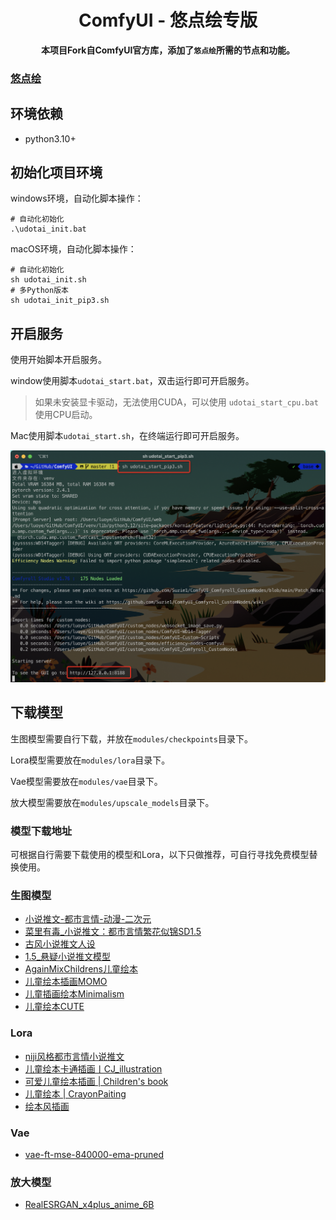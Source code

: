 <div align="center">

# ComfyUI - 悠点绘专版
**本项目Fork自ComfyUI官方库，添加了`悠点绘`所需的节点和功能。**

</div>

### [悠点绘](https://app.udotai.cn)

## 环境依赖

- python3.10+

## 初始化项目环境

windows环境，自动化脚本操作：

```shell
# 自动化初始化
.\udotai_init.bat
```

macOS环境，自动化脚本操作：

```shell
# 自动化初始化
sh udotai_init.sh
# 多Python版本
sh udotai_init_pip3.sh
```

## 开启服务

使用开始脚本开启服务。

window使用脚本`udotai_start.bat`，双击运行即可开启服务。

> 如果未安装显卡驱动，无法使用CUDA，可以使用 `udotai_start_cpu.bat` 使用CPU启动。

Mac使用脚本`udotai_start.sh`，在终端运行即可开启服务。

![alt text](image.png)

## 下载模型

生图模型需要自行下载，并放在`modules/checkpoints`目录下。

Lora模型需要放在`modules/lora`目录下。

Vae模型需要放在`modules/vae`目录下。

放大模型需要放在`modules/upscale_models`目录下。

### 模型下载地址

可根据自行需要下载使用的模型和Lora，以下只做推荐，可自行寻找免费模型替换使用。

### 生图模型

- [小说推文-都市言情-动漫-二次元](https://www.liblib.art/modelinfo/e2d55c3aa78f488d900098026ea3dd28?from=search)
- [菜里有毒_小说推文：都市言情繁花似锦SD1.5](https://www.liblib.art/modelinfo/b890705d5092497aafe7dc1c0d935ead?from=search)
- [古风小说推文人设](https://www.liblib.art/modelinfo/e1bc7a018d3e4a8d9531fa4ab48ab37b?from=search)
- [1.5_悬疑小说推文模型](https://www.liblib.art/modelinfo/71b5dafe1f7e4be083a507b76a20d319?from=search)
- [AgainMixChildrens儿童绘本](https://www.liblib.art/modelinfo/76d87b20c55748839375dbb42374db2c?from=search)
- [儿童绘本插画MOMO](https://www.liblib.art/modelinfo/53793f6bb8a84b609423f1a66b1ea9f1?from=search)
- [儿童插画绘本Minimalism](https://www.liblib.art/modelinfo/8b4b7eb6aa2c480bbe65ca3d4625632d?from=search)
- [儿童绘本CUTE](https://www.liblib.art/modelinfo/225479f9bdff4a2db197a8f48c807930?from=feed)

### Lora

- [niji风格都市言情小说推文](https://www.liblib.art/modelinfo/dccf69005b1740b299a7aea47e9b5ac7?from=search)
- [儿童绘本卡通插画丨CJ_illustration](https://www.liblib.art/modelinfo/e5408ebbde2e49f4959aa9e931c72037?from=search)
- [可爱儿童绘本插画 | Children's book](https://www.liblib.art/modelinfo/04fe03eb3799448da537e7612fa99817?from=search)
- [儿童绘本 | CrayonPaiting](https://www.liblib.art/modelinfo/adb67641ff8c4f0cb184d63a998bc52e?from=search)
- [绘本风插画](https://www.liblib.art/modelinfo/520b029635c24deda4809c49dc0efbf1?from=feed)

### Vae

- [vae-ft-mse-840000-ema-pruned](https://cdn-lfs-us-1.hf-mirror.com/repos/87/85/8785cc3b994fb70b05c09a9b0b12fdf51883d096cd17bcc268d3ddd437459ce5/735e4c3a447a3255760d7f86845f09f937809baa529c17370d83e4c3758f3c75?response-content-disposition=attachment%3B+filename*%3DUTF-8%27%27vae-ft-mse-840000-ema-pruned.safetensors%3B+filename%3D%22vae-ft-mse-840000-ema-pruned.safetensors%22%3B&Expires=1726550400&Policy=eyJTdGF0ZW1lbnQiOlt7IkNvbmRpdGlvbiI6eyJEYXRlTGVzc1RoYW4iOnsiQVdTOkVwb2NoVGltZSI6MTcyNjU1MDQwMH19LCJSZXNvdXJjZSI6Imh0dHBzOi8vY2RuLWxmcy11cy0xLmh1Z2dpbmdmYWNlLmNvL3JlcG9zLzg3Lzg1Lzg3ODVjYzNiOTk0ZmI3MGIwNWMwOWE5YjBiMTJmZGY1MTg4M2QwOTZjZDE3YmNjMjY4ZDNkZGQ0Mzc0NTljZTUvNzM1ZTRjM2E0NDdhMzI1NTc2MGQ3Zjg2ODQ1ZjA5ZjkzNzgwOWJhYTUyOWMxNzM3MGQ4M2U0YzM3NThmM2M3NT9yZXNwb25zZS1jb250ZW50LWRpc3Bvc2l0aW9uPSoifV19&Signature=bUMWkex0f9iPYrV1rqkUURk8o3AHCRMbX1tzngUm3SxPacrmsY5Rh4mBkDeVgWDR08RceyggzjCeav9WA-UKcv6q4Jlf7TKeG8YdMF2VL9B%7EMVZ9p0zcQnxFapGrPNxqxwx1PskfQ5j9iigi9FpkkCRIr0fOPXKtZZ-0dcHZ3Gox5ojQQuv3%7EDxwMI89dM5L4mWV7gG765atfEYpDmGejR2ZGeQoCyspnhj49WwOXw176yUDfPq78Uuk%7E6%7EFKS%7E8bZ88wZ7LA3F-Llw8IrVMMBPm1OVaybh9zyzMr6siM3aozAwHNS8rejfjVJHE62fVEBwGhOPPQaA%7EKXNVVbDSaA__&Key-Pair-Id=K24J24Z295AEI9)


### 放大模型

- [RealESRGAN_x4plus_anime_6B](https://cdn-lfs.hf-mirror.com/repos/b3/11/b311255678d0743dc6d549a042599d1c034aeb7d449871ac0c621b2c1562893f/f872d837d3c90ed2e05227bed711af5671a6fd1c9f7d7e91c911a61f155e99da?response-content-disposition=attachment%3B+filename*%3DUTF-8%27%27RealESRGAN_x4plus_anime_6B.pth%3B+filename%3D%22RealESRGAN_x4plus_anime_6B.pth%22%3B&Expires=1726551309&Policy=eyJTdGF0ZW1lbnQiOlt7IkNvbmRpdGlvbiI6eyJEYXRlTGVzc1RoYW4iOnsiQVdTOkVwb2NoVGltZSI6MTcyNjU1MTMwOX19LCJSZXNvdXJjZSI6Imh0dHBzOi8vY2RuLWxmcy5odWdnaW5nZmFjZS5jby9yZXBvcy9iMy8xMS9iMzExMjU1Njc4ZDA3NDNkYzZkNTQ5YTA0MjU5OWQxYzAzNGFlYjdkNDQ5ODcxYWMwYzYyMWIyYzE1NjI4OTNmL2Y4NzJkODM3ZDNjOTBlZDJlMDUyMjdiZWQ3MTFhZjU2NzFhNmZkMWM5ZjdkN2U5MWM5MTFhNjFmMTU1ZTk5ZGE%7EcmVzcG9uc2UtY29udGVudC1kaXNwb3NpdGlvbj0qIn1dfQ__&Signature=ISSptW%7Ej0vHA6LC9yDwEUeJFuZZNRZ4WLB3RaZ4CYN%7EeaTiGPBBB2DpOb5dSUd9-tptqnB3zs%7Equ5A8dC41wIM7dPzwVNo86IZ4tv5XOBZPxdYowenTVEA6mVOO6fEQzyC1o9zAHET3DUqBL5YCt17uKQiSOr4MI18tat39OIbPsFK2LmvfuWS52lMYYwlSatCxEveoP3Iqh6iZf%7EI1O-q%7EcnWDN0BkRLH%7E9pl9bAXQQmvcdDYFwRhgp7WxjDjnh3Eev-zPpxVPyuFeTdieA0LF2%7ETBRPNOlnkLFICLya8lnS%7EyHaPZvZLrGFebl6e2eNqaclloAju93iL%7EPBcvYuw__&Key-Pair-Id=K3ESJI6DHPFC7)